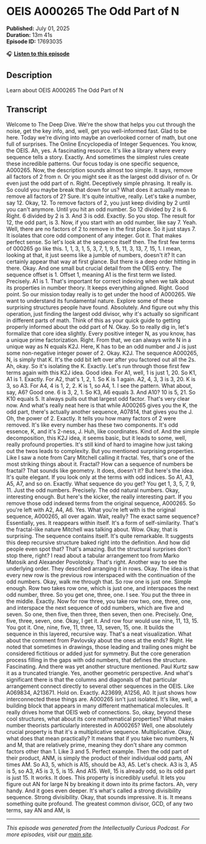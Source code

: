 # OEIS A000265 The Odd Part of N

**Published:** July 01, 2025  
**Duration:** 13m 41s  
**Episode ID:** 17693035

🎧 **[Listen to this episode](https://intellectuallycurious.buzzsprout.com/2529712/episodes/17693035-oeis-a000265-the-odd-part-of-n)**

## Description

Learn about OEIS A000265 The Odd Part of N

## Transcript

Welcome to The Deep Dive. We're the show that helps you cut through the noise, get the key info, and, well, get you well-informed fast. Glad to be here. Today we're diving into maybe an overlooked corner of math, but one full of surprises. The Online Encyclopedia of Integer Sequences. You know, the OEIS. Ah, yes. A fascinating resource. It's like a library where every sequence tells a story. Exactly. And sometimes the simplest rules create these incredible patterns. Our focus today is one specific sequence, A000265. Now, the description sounds almost too simple. It says, remove all factors of 2 from n. Or you might see it as the largest odd divisor of n. Or even just the odd part of n. Right. Deceptively simple phrasing. It really is. So could you maybe break that down for us? What does it actually mean to remove all factors of 2? Sure. It's quite intuitive, really. Let's take a number, say 12. Okay, 12. To remove factors of 2, you just keep dividing by 2 until you can't anymore. Until you hit an odd number. So 12 divided by 2 is 6. Right. 6 divided by 2 is 3. And 3 is odd. Exactly. So you stop. The result for 12, the odd part, is 3. Now, if you start with an odd number, like say 7. Yeah. Well, there are no factors of 2 to remove in the first place. So it just stays 7. It isolates that core odd component of any integer. Got it. That makes perfect sense. So let's look at the sequence itself then. The first few terms of 000265 go like this. 1, 1, 3, 1, 5, 3, 7, 1, 9, 5, 11, 3, 13, 7, 15, 1. I mean, looking at that, it just seems like a jumble of numbers, doesn't it? It can certainly appear that way at first glance. But there is a deep order hitting in there. Okay. And one small but crucial detail from the OEIS entry. The sequence offset is 1. Offset 1, meaning A1 is the first term we listed. Precisely. A1 is 1. That's important for correct indexing when we talk about its properties in number theory. It keeps everything aligned. Right. Good point. So our mission today really is to get under the hood of A000265. We want to understand its fundamental nature. Explore some of these surprising structures people have found. Absolutely. And figure out why this operation, just finding the largest odd divisor, why it's actually so significant in different parts of math. Think of this as your quick guide to getting properly informed about the odd part of N. Okay. So to really dig in, let's formalize that core idea slightly. Every positive integer N, as you know, has a unique prime factorization. Right. From that, we can always write N in a unique way as N equals K2J. Here, K has to be an odd number and J is just some non-negative integer power of 2. Okay. K2J. The sequence A000265, N, is simply that K. It's the odd bit left over after you factored out all the 2s. Ah, okay. So it's isolating the K. Exactly. Let's run through those first few terms again with this K2J idea. Good idea. For A1, well, 1 is just 1, 20. So K1, A1 is 1. Exactly. For A2, that's 1, 2, 1. So K is 1 again. A2, 4, 3, 3 is 3, 20. K is 3, so A3. For A4, 4 is 1, 2, 2. K is 1, so A4, 1. I see the pattern. What about, say, A6? Good one. 6 is 3, 2, 1. So K3, A6 equals 3. And A10? 10 is 5, 21. So K10 equals 5. It always pulls out that largest odd factor. That's very clear now. And what's really neat here is that while A000265 gives you the K, the odd part, there's actually another sequence, A07814, that gives you the J. Oh, the power of 2. Exactly. It tells you how many factors of 2 were removed. It's like every number has these two components. It's odd essence, K, and it's 2-ness, J. Huh, like coordinates. Kind of. And the simple decomposition, this K2J idea, it seems basic, but it leads to some, well, really profound properties. It's still kind of hard to imagine how just taking out the twos leads to complexity. But you mentioned surprising properties. Like I saw a note from Cary Mitchell calling it fractal. Yes, that's one of the most striking things about it. Fractal? How can a sequence of numbers be fractal? That sounds like geometry. It does, doesn't it? But here's the idea. It's quite elegant. If you look only at the terms with odd indices. So A1, A3, A5, A7, and so on. Exactly. What sequence do you get? You get 1, 3, 5, 7, 9, 11. Just the odd numbers. Precisely. The odd natural numbers. Okay, interesting enough. But here's the kicker, the really interesting part. If you remove those odd indexed terms from the original sequence, A000265. So you're left with A2, A4, A6. Yes. What you're left with is the original sequence, A000265, all over again. Wait, really? The exact same sequence? Essentially, yes. It reappears within itself. It's a form of self-similarity. That's the fractal-like nature Mitchell was talking about. Wow. Okay, that is surprising. The sequence contains itself. It's quite remarkable. It suggests this deep recursive structure baked right into the definition. And how did people even spot that? That's amazing. But the structural surprises don't stop there, right? I read about a tabular arrangement too from Marko Matosik and Alexander Povolotsky. That's right. Another way to see the underlying order. They described arranging it in rows. Okay. The idea is that every new row is the previous row interspaced with the continuation of the odd numbers. Okay, walk me through that. So row one is just one. Simple enough. Row two takes row one, which is just one, and interspaces the next odd number, three. So you get one, three, one. I see. You put the three in the middle. Exactly. Now for row three, you take row two, one, three, one, and interspace the next sequence of odd numbers, which are five and seven. So one, then five, then three, then seven, then one. Precisely. One, five, three, seven, one. Okay, I get it. And row four would use nine, 11, 13, 15. You got it. One, nine, five, 11, three, 13, seven, 15, one. It builds the sequence in this layered, recursive way. That's a neat visualization. What about the comment from Pavlovsky about the ones at the ends? Right. He noted that sometimes in drawings, those leading and trailing ones might be considered fictitious or added just for symmetry. But the core generation process filling in the gaps with odd numbers, that defines the structure. Fascinating. And there was yet another structure mentioned. Paul Kurtz saw it as a truncated triangle. Yes, another geometric perspective. And what's significant there is that the columns and diagonals of that particular arrangement connect directly to several other sequences in the OEIS. Like A069834, A213671. Hold on. Exactly. A23699, A1256, A0. It just shows how interconnected these things are. A000265 isn't just isolated. It's like, well, a building block that appears in many different mathematical molecules. It really drives home that OEIS web of connections. So, okay, beyond these cool structures, what about its core mathematical properties? What makes number theorists particularly interested in A000265? Well, one absolutely crucial property is that it's a multiplicative sequence. Multiplicative. Okay, what does that mean practically? It means that if you take two numbers, N and M, that are relatively prime, meaning they don't share any common factors other than 1. Like 3 and 5. Perfect example. Then the odd part of their product, ANM, is simply the product of their individual odd parts, AN times AM. So A3, 5, which is A15, should be A3, A5. Let's check. A3 is 3, A5 is 5, so A3, A5 is 3, 5, is 15. And A15. Well, 15 is already odd, so its odd part is just 15. It works. It does. This property is incredibly useful. It lets you figure out AN for large N by breaking it down into its prime factors. Ah, very handy. And it goes even deeper. It's what's called a strong divisibility sequence. Strong divisibility. Okay, that sounds impressive. It is. It means something quite profound. The greatest common divisor, GCD, of any two terms, say AN and AM, is

---
*This episode was generated from the Intellectually Curious Podcast. For more episodes, visit our [main site](https://intellectuallycurious.buzzsprout.com).*
